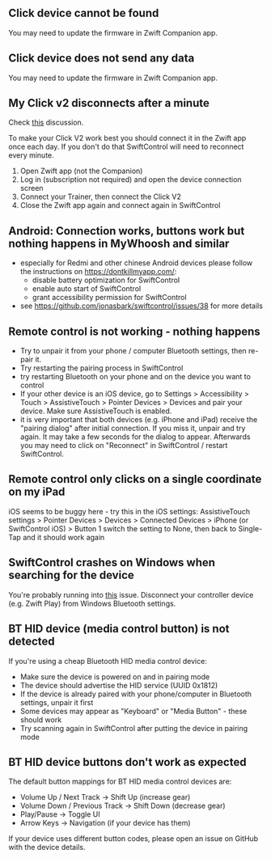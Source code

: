## Click device cannot be found
You may need to update the firmware in Zwift Companion app.

## Click device does not send any data
You may need to update the firmware in Zwift Companion app.

## My Click v2 disconnects after a minute
Check [this](https://github.com/jonasbark/swiftcontrol/issues/68) discussion.

To make your Click V2 work best you should connect it in the Zwift app once each day.
If you don't do that SwiftControl will need to reconnect every minute.

1. Open Zwift app (not the Companion)
2. Log in (subscription not required) and open the device connection screen
3. Connect your Trainer, then connect the Click V2
4. Close the Zwift app again and connect again in SwiftControl

## Android: Connection works, buttons work but nothing happens in MyWhoosh and similar
- especially for Redmi and other chinese Android devices please follow the instructions on https://dontkillmyapp.com/:
  - disable battery optimization for SwiftControl
  - enable auto start of SwiftControl
  - grant accessibility permission for SwiftControl
- see https://github.com/jonasbark/swiftcontrol/issues/38 for more details

## Remote control is not working - nothing happens
- Try to unpair it from your phone / computer Bluetooth settings, then re-pair it.
- Try restarting the pairing process in SwiftControl
- try restarting Bluetooth on your phone and on the device you want to control
- If your other device is an iOS device, go to Settings > Accessibility > Touch > AssistiveTouch > Pointer Devices > Devices and pair your device. Make sure AssistiveTouch is enabled.
- it is very important that both devices (e.g. iPhone and iPad) receive the "pairing dialog" after initial connection. If you miss it, unpair and try again. It may take a few seconds for the dialog to appear. Afterwards you may need to click on "Reconnect" in SwiftControl / restart SwiftControl.

## Remote control only clicks on a single coordinate on my iPad
iOS seems to be buggy here - try this in the iOS settings:
AssistiveTouch settings > Pointer Devices > Devices > Connected Devices > iPhone (or SwiftControl iOS) > Button 1 
switch the setting to None, then back to Single-Tap and it should work again

## SwiftControl crashes on Windows when searching for the device 
You're probably running into [this](https://github.com/jonasbark/swiftcontrol/issues/70) issue. Disconnect your controller device (e.g. Zwift Play) from Windows Bluetooth settings.

## BT HID device (media control button) is not detected
If you're using a cheap Bluetooth HID media control device:
- Make sure the device is powered on and in pairing mode
- The device should advertise the HID service (UUID 0x1812)
- If the device is already paired with your phone/computer in Bluetooth settings, unpair it first
- Some devices may appear as "Keyboard" or "Media Button" - these should work
- Try scanning again in SwiftControl after putting the device in pairing mode

## BT HID device buttons don't work as expected
The default button mappings for BT HID media control devices are:
- Volume Up / Next Track → Shift Up (increase gear)
- Volume Down / Previous Track → Shift Down (decrease gear)
- Play/Pause → Toggle UI
- Arrow Keys → Navigation (if your device has them)

If your device uses different button codes, please open an issue on GitHub with the device details.
